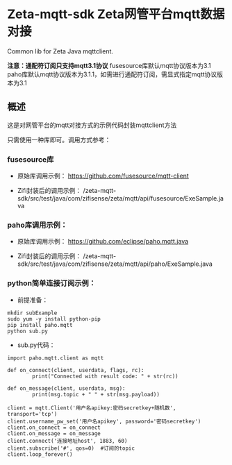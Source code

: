 # Zeta-mqtt-sdk Zeta网管平台mqtt数据对接

Common lib for Zeta Java mqttclient.

**注意：通配符订阅只支持mqtt3.1协议**
fusesource库默认mqtt协议版本为3.1
paho库默认mqtt协议版本为3.1.1，如需进行通配符订阅，需显式指定mqtt协议版本为3.1

## 概述
这是对网管平台的mqtt对接方式的示例代码封装mqttclient方法

只需使用一种库即可。调用方式参考：
### fusesource库
- 原始库调用示例：
https://github.com/fusesource/mqtt-client

- Zifi封装后的调用示例：
/zeta-mqtt-sdk/src/test/java/com/zifisense/zeta/mqtt/api/fusesource/ExeSample.java

### paho库调用示例：
- 原始库调用示例：
https://github.com/eclipse/paho.mqtt.java

- Zifi封装后的调用示例：
/zeta-mqtt-sdk/src/test/java/com/zifisense/zeta/mqtt/api/paho/ExeSample.java


### python简单连接订阅示例：
- 前提准备：
```
mkdir subExample
sudo yum -y install python-pip
pip install paho.mqtt
python sub.py 
```
- sub.py代码：
```
import paho.mqtt.client as mqtt

def on_connect(client, userdata, flags, rc):
        print("Connected with result code: " + str(rc))

def on_message(client, userdata, msg):
        print(msg.topic + " " + str(msg.payload))

client = mqtt.Client('用户名apikey:密码secretkey+随机数', transport='tcp')
client.username_pw_set('用户名apikey', password='密码secretkey')
client.on_connect = on_connect
client.on_message = on_message
client.connect('连接地址host', 1883, 60)
client.subscribe('#', qos=0)  #订阅的topic
client.loop_forever()
```

